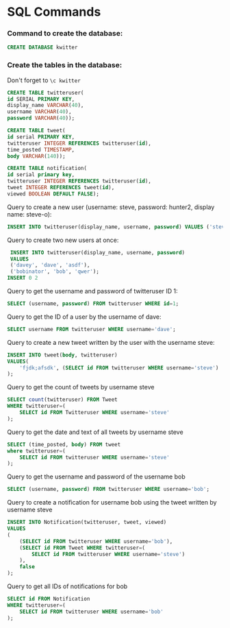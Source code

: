 # SQL Commands
### Command to create the database:
```SQL
CREATE DATABASE kwitter
```

### Create the tables in the database:
Don't forget to `\c kwitter`
```SQL
CREATE TABLE twitteruser(
id SERIAL PRIMARY KEY,
display_name VARCHAR(40),
username VARCHAR(40),
password VARCHAR(40));

CREATE TABLE tweet(
id serial PRIMARY KEY,
twitteruser INTEGER REFERENCES twitteruser(id),
time_posted TIMESTAMP,
body VARCHAR(140));

CREATE TABLE notification(
id serial primary key,
twitteruser INTEGER REFERENCES twitteruser(id),
tweet INTEGER REFERENCES tweet(id),
viewed BOOLEAN DEFAULT FALSE);
```

Query to create a new user (username: steve, password: hunter2, display name: steve-o):
```SQL
INSERT INTO twitteruser(display_name, username, password) VALUES ('steve-o', 'steve', 'hunter2');
```


Query to create two new users at once:
```SQL
 INSERT INTO twitteruser(display_name, username, password)  
 VALUES  
 ('davey', 'dave', 'asdf'),  
 ('bobinator', 'bob', 'qwer');  
INSERT 0 2  
```


Query to get the username and password of twitteruser ID 1:
```SQL
SELECT (username, password) FROM twitteruser WHERE id=1;
```


Query to get the ID of a user by the username of dave:
```SQL
SELECT username FROM twitteruser WHERE username='dave';  
```


Query to create a new tweet written by the user with the username steve:
```SQL
INSERT INTO tweet(body, twitteruser)
VALUES(
    'fjdk;afsdk', (SELECT id FROM twitteruser WHERE username='steve')
);
```
Query to get the count of tweets by username steve
```SQL
SELECT count(twitteruser) FROM Tweet 
WHERE twitteruser=(
    SELECT id FROM Twitteruser WHERE username='steve'
);
```


Query to get the date and text of all tweets by username steve
```SQL
SELECT (time_posted, body) FROM tweet
where twitteruser=(
    SELECT id FROM twitteruser WHERE username='steve'
);
```


Query to get the username and password of the username bob
```SQL
SELECT (username, password) FROM twitteruser WHERE username='bob';
```

Query to create a notification for username bob using the tweet written by username steve
```SQL
INSERT INTO Notification(twitteruser, tweet, viewed)
VALUES
(
    (SELECT id FROM twitteruser WHERE username='bob'),
    (SELECT id FROM Tweet WHERE twitteruser=(
        SELECT id FROM twitteruser WHERE username='steve')
    ), 
    false
);
```

Query to get all IDs of notifications for bob
```SQL
SELECT id FROM Notification
WHERE twitteruser=(
    SELECT id FROM twitteruser WHERE username='bob'
);
```















